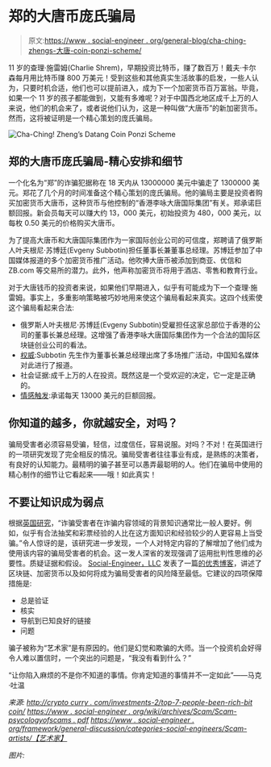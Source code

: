 # 郑的大唐币庞氏骗局

> 原文:[https://www . social-engineer . org/general-blog/cha-ching-zhengs-大唐-coin-ponzi-scheme/](https://www.social-engineer.org/general-blog/cha-ching-zhengs-datang-coin-ponzi-scheme/)

11 岁的查理·施雷姆(Charlie Shrem)，早期投资比特币，赚了数百万！戴夫·卡尔森每月用比特币赚 800 万美元！受到这些和其他真实生活故事的启发，一些人认为，只要时机合适，他们也可以提前进入，成为下一个加密货币百万富翁。毕竟，如果一个 11 岁的孩子都能做到，又能有多难呢？对于中国西北地区成千上万的人来说，他们的机会来了，或者说他们认为，这是一种叫做“大唐币”的新加密货币。然而，这将被证明是一个精心策划的庞氏骗局。

![Cha-Ching! Zheng’s Datang Coin Ponzi Scheme](../Images/c4537f52ab59f6fb352868967e2c2a79.png)

## 郑的大唐币庞氏骗局-精心安排和细节

一个化名为“郑”的诈骗犯据称在 18 天内从 13000000 美元中骗走了 1300000 美元。郑花了几个月的时间准备这个精心策划的庞氏骗局。他的骗局主要是投资者购买加密货币大唐币，这种货币与他控制的“香港李咏大唐国际集团”有关。郑承诺巨额回报。新会员每天可以赚大约 13，000 美元，初始投资为 480，000 美元，以每枚 0.50 美元的价格购买大唐币。

为了提高大唐币和大唐国际集团作为一家国际创业公司的可信度，郑聘请了俄罗斯人叶夫根尼·苏博廷(Evgeny Subbotin)担任董事长兼董事总经理。苏博廷参加了中国媒体报道的多个加密货币推广活动。他吹捧大唐币被添加到商亚、优信和 ZB.com 等交易所的潜力。此外，他声称加密货币将用于酒店、零售和教育行业。

对于大唐钱币的投资者来说，如果他们早期进入，似乎有可能成为下一个查理·施雷姆。事实上，多重影响策略被巧妙地用来使这个骗局看起来真实。这四个线索使这个骗局看起来合法:

*   俄罗斯人叶夫根尼·苏博廷(Evgeny Subbotin)受雇担任这家总部位于香港的公司的董事长兼总经理。这增强了香港李咏大唐国际集团作为一个合法的国际区块链创业公司的看法。
*   [权威](https://www.social-engineer.org/framework/influencing-others/influence-tactics/authority/):Subbotin 先生作为董事长兼总经理出席了多场推广活动，中国知名媒体对此进行了报道。
*   社会证据:成千上万的人在投资。既然这是一个受欢迎的决定，它一定是正确的。
*   [情感触发](https://www.social-engineer.org/framework/influencing-others/manipulation/):承诺每天 13000 美元的巨额回报。

## 你知道的越多，你就越安全，对吗？

骗局受害者必须容易受骗，轻信，过度信任，容易说服。对吗？不对！在英国进行的一项研究发现了完全相反的情况。骗局受害者往往事业有成，是熟练的决策者，有良好的认知能力。最精明的骗子甚至可以愚弄最聪明的人。他们在骗局中使用的精心制作的细节让它看起来——哦！如此真实！

## 不要让知识成为弱点

根据[英国研究](https://www.social-engineer.org/wiki/archives/Scam/Scam-PsycologyOfScams.pdf)，“诈骗受害者在诈骗内容领域的背景知识通常比一般人要好。例如，似乎有合法抽奖和彩票经验的人比在这方面知识和经验较少的人更容易上当受骗。”令人惊讶的是，该研究进一步发现，一个人对特定内容的了解增加了他们成为使用该内容的骗局受害者的机会。这一发人深省的发现强调了运用批判性思维的必要性。质疑证据和假设。 [Social-Engineer，LLC](https://www.social-engineer.com/) 发表了一篇[的优秀博客](https://www.social-engineer.com/protect-social-engineering-age-cryptocurrency/)，讲述了区块链、加密货币以及如何将成为骗局受害者的风险降至最低。它建议的四项保障措施是:

*   总是验证
*   核实
*   导航到已知良好的链接
*   问题

骗子被称为“艺术家”是有原因的。他们是幻觉和欺骗的大师。当一个投资机会好得令人难以置信时，一个突出的问题是，“我没有看到什么？”

“让你陷入麻烦的不是你不知道的事情。你肯定知道的事情并不一定如此”——马克·吐温

*来源:*
*[http://crypto curry . com/investments-2/top-7-people-been-rich-bit coin/](http://cryptocurry.com/investments-2/top-7-people-became-rich-bitcoin/)*
*[https://www . social-engineer . org/wiki/archives/Scam/Scam-psycologyofscams . pdf](https://www.social-engineer.org/wiki/archives/Scam/Scam-PsycologyOfScams.pdf)*
*[https://www . social-engineer . org/framework/general-discussion/categories-social-engineers/Scam-artists/【艺术家】](https://www.social-engineer.org/framework/general-discussion/categories-social-engineers/scam-artists/)*

*图片:*